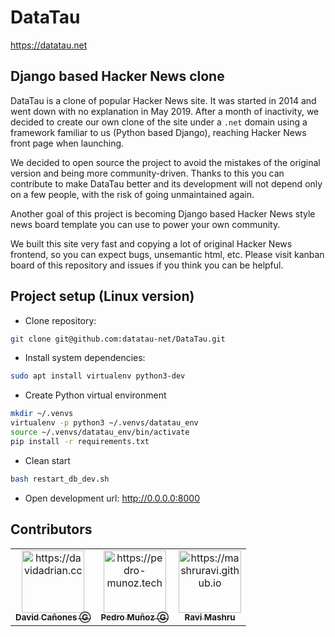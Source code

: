 # DataTau

https://datatau.net

## Django based Hacker News clone

DataTau is a clone of popular Hacker News site. It was started in 2014 and went down with no explanation
in May 2019. After a month of inactivity, we decided to create our own clone of the site under a `.net` domain using
a framework familiar to us (Python based Django), reaching Hacker News front page when launching.

We decided to open source the project to avoid the mistakes of the original version and being more community-driven.
Thanks to this you can contribute to make DataTau better and its development will not depend only on a few people, with
the risk of going unmaintained again.

Another goal of this project is becoming Django based Hacker News style news board template you can use to power your
own community.

We built this site very fast and copying a lot of original Hacker News frontend, so you can expect bugs, unsemantic
html, etc. Please visit kanban board of this repository and issues if you think you can be helpful.

## Project setup (Linux version)

* Clone repository:  
```bash
git clone git@github.com:datatau-net/DataTau.git
```

* Install system dependencies:  
```bash
sudo apt install virtualenv python3-dev
```

* Create Python virtual environment
```bash
mkdir ~/.venvs
virtualenv -p python3 ~/.venvs/datatau_env
source ~/.venvs/datatau_env/bin/activate
pip install -r requirements.txt
```

* Clean start
```bash
bash restart_db_dev.sh
```

* Open development url: http://0.0.0.0:8000

## Contributors
<!-- prettier-ignore -->
<table border="0">
  <tr>
    <td align="center"><a href="https://davidadrian.cc"><img
        src="https://avatars3.githubusercontent.com/u/6515763?s=400&v=4" width="100px;"
        alt="https://davidadrian.cc"/><br><sub><b>David Cañones Ⓖ</b></sub></a><br></td>
    <td align="center"><a href="https://pedro-munoz.tech"><img
        src="https://avatars3.githubusercontent.com/u/34843649?s=400&v=4" width="100px;"
        alt="https://pedro-munoz.tech"/><br><sub><b>Pedro Muñoz Ⓖ</b></sub></a><br></td>
    <td align="center"><a href="https://mashruravi.github.io"><img
        src="https://avatars3.githubusercontent.com/u/8961232?s=400&v=4" width="100px;"
        alt="https://mashruravi.github.io"/><br><sub><b>Ravi Mashru</b></sub></a><br></td>
  </tr>
</table>

